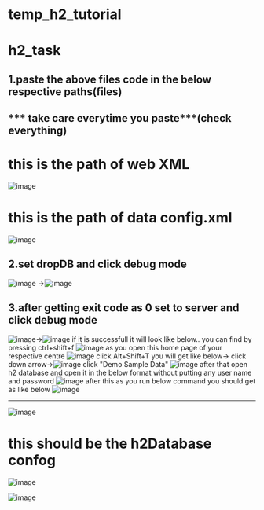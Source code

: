 # temp_h2_tutorial
# h2_task

## 1.paste the above files code in the below respective paths(files)
## *** take care everytime you paste***(check everything)
# this is the path of web XML


![image](https://github.com/user-attachments/assets/7b8b4e97-1b2f-4170-b745-80beaf08c273)

# this is the path of data config.xml

![image](https://github.com/user-attachments/assets/817c1dac-7415-47c5-a0c8-289a08adf58c)
## 2.set dropDB and click debug mode
![image](https://github.com/user-attachments/assets/ef7805fd-1978-486c-9f5d-e2b7b9802f1e)
->![image](https://github.com/user-attachments/assets/af51eb61-8785-4f9a-abce-cd279c8ca982)

## 3.after getting exit code as 0 set to server and click debug mode
![image](https://github.com/user-attachments/assets/98568607-a7f3-4551-900b-13965fbf1109)->![image](https://github.com/user-attachments/assets/4f33e0a8-f090-4865-a603-b086430c669b)
if it is successfull it will look like below.. you can find by pressing ctrl+shift+f
![image](https://github.com/user-attachments/assets/befb6e79-61de-4dd5-b340-1609eeb2aca0)
as you open this home page of your respective centre 
![image](https://github.com/user-attachments/assets/07203ba1-eb45-49cd-b5b7-bafe6b970097)
click Alt+Shift+T you will get like below-> click down arrow->![image](https://github.com/user-attachments/assets/fa3875c9-d2d0-45e3-8ebe-4205a9e704ca)
click "Demo Sample Data"
![image](https://github.com/user-attachments/assets/624eb583-b1cf-48f1-98f6-6e27d090f507)
after that open h2 database and open it in the below format without putting any user name and password
![image](https://github.com/user-attachments/assets/75487d34-4672-4275-a402-9adb20f14df1)
after this as you run below command you should get as like below
![image](https://github.com/user-attachments/assets/149ecbfa-3c61-4b94-a2fd-19fff310c0f5)

----------------------------------------------------------------------------------






![image](https://github.com/user-attachments/assets/06671b53-1ad6-41c9-ad44-852b8aac79aa)





# this should be the h2Database confog

![image](https://github.com/user-attachments/assets/9d1e8db2-9466-4f24-a24e-b8a6e9c06dc4)

![image](https://github.com/user-attachments/assets/93178034-4834-480d-af27-12e10f206ede)


